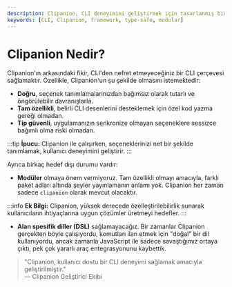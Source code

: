 ```yaml
---
description: Clipanion, CLI deneyimini geliştirmek için tasarlanmış bir çerçevedir. Modülerliğe odaklanmadan, doğru, tam özellikli ve tip güvenli bir yapı sunar.
keywords: [CLI, Clipanion, framework, type-safe, modular]
---
```


# Clipanion Nedir?

Clipanion'ın arkasındaki fikir, CLI'den nefret etmeyeceğiniz bir CLI çerçevesi sağlamaktır. Özellikle, Clipanion'un şu şekilde olmasını istemektedir:

- **Doğru**, seçenek tanımlamalarınızdan bağımsız olarak tutarlı ve öngörülebilir davranışlarla.
- **Tam özellikli**, belirli CLI desenlerini desteklemek için özel kod yazma gereği olmadan.
- **Tip güvenli**, uygulamanızın senkronize olmayan seçeneklere sessizce bağımlı olma riski olmadan.

:::tip
**İpucu:** Clipanion ile çalışırken, seçeneklerinizi net bir şekilde tanımlamak, kullanıcı deneyimini geliştirir.
:::

Ayrıca birkaç hedef dışı durumu vardır:

- **Modüler** olmaya önem vermiyoruz. Tam özellikli olmayı amacıyla, farklı paket adları altında şeyler yayınlamanın anlamı yok. Clipanion her zaman sadece `clipanion` olarak mevcut olacaktır.

:::info
**Ek Bilgi:** Clipanion, yüksek derecede özelleştirilebilirlik sunarak kullanıcıların ihtiyaçlarına uygun çözümler üretmeyi hedefler.
:::

- **Alan spesifik diller (DSL)** sağlamayacağız. Bir zamanlar Clipanion gerçekten böyle çalışıyordu, komutları ilan etmek için "doğal" bir dil kullanıyordu, ancak zamanla JavaScript ile sadece savaştığımız ortaya çıktı, pek çok yararlı araç entegrasyonunu kaybettik.

> "Clipanion, kullanıcı dostu bir CLI deneyimi sağlamak amacıyla geliştirilmiştir."  
> — Clipanion Geliştirici Ekibi